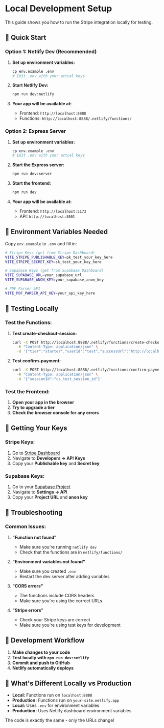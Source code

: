 # Local Development Setup

This guide shows you how to run the Stripe integration locally for testing.

## 🚀 **Quick Start**

### **Option 1: Netlify Dev (Recommended)**

1. **Set up environment variables:**
   ```bash
   cp env.example .env
   # Edit .env with your actual keys
   ```

2. **Start Netlify Dev:**
   ```bash
   npm run dev:netlify
   ```

3. **Your app will be available at:**
   - Frontend: `http://localhost:8888`
   - Functions: `http://localhost:8888/.netlify/functions/`

### **Option 2: Express Server**

1. **Set up environment variables:**
   ```bash
   cp env.example .env
   # Edit .env with your actual keys
   ```

2. **Start the Express server:**
   ```bash
   npm run dev:server
   ```

3. **Start the frontend:**
   ```bash
   npm run dev
   ```

4. **Your app will be available at:**
   - Frontend: `http://localhost:5173`
   - API: `http://localhost:3001`

## 🔑 **Environment Variables Needed**

Copy `env.example` to `.env` and fill in:

```bash
# Stripe Keys (get from Stripe Dashboard)
VITE_STRIPE_PUBLISHABLE_KEY=pk_test_your_key_here
VITE_STRIPE_SECRET_KEY=sk_test_your_key_here

# Supabase Keys (get from Supabase Dashboard)
VITE_SUPABASE_URL=your_supabase_url
VITE_SUPABASE_ANON_KEY=your_supabase_anon_key

# PDF Parser API
VITE_PDF_PARSER_API_KEY=your_api_key_here
```

## 🧪 **Testing Locally**

### **Test the Functions:**

1. **Test create-checkout-session:**
   ```bash
   curl -X POST http://localhost:8888/.netlify/functions/create-checkout-session \
     -H "Content-Type: application/json" \
     -d '{"tier":"starter","userId":"test","successUrl":"http://localhost:8888","cancelUrl":"http://localhost:8888"}'
   ```

2. **Test confirm-payment:**
   ```bash
   curl -X POST http://localhost:8888/.netlify/functions/confirm-payment \
     -H "Content-Type: application/json" \
     -d '{"sessionId":"cs_test_session_id"}'
   ```

### **Test the Frontend:**

1. **Open your app in the browser**
2. **Try to upgrade a tier**
3. **Check the browser console for any errors**

## 🔧 **Getting Your Keys**

### **Stripe Keys:**
1. Go to [Stripe Dashboard](https://dashboard.stripe.com/)
2. Navigate to **Developers → API Keys**
3. Copy your **Publishable key** and **Secret key**

### **Supabase Keys:**
1. Go to your [Supabase Project](https://supabase.com/dashboard)
2. Navigate to **Settings → API**
3. Copy your **Project URL** and **anon key**

## 🐛 **Troubleshooting**

### **Common Issues:**

1. **"Function not found"**
   - Make sure you're running `netlify dev`
   - Check that the functions are in `netlify/functions/`

2. **"Environment variables not found"**
   - Make sure you created `.env`
   - Restart the dev server after adding variables

3. **"CORS errors"**
   - The functions include CORS headers
   - Make sure you're using the correct URLs

4. **"Stripe errors"**
   - Check your Stripe keys are correct
   - Make sure you're using test keys for development

## 📝 **Development Workflow**

1. **Make changes to your code**
2. **Test locally with `npm run dev:netlify`**
3. **Commit and push to GitHub**
4. **Netlify automatically deploys**

## 🎯 **What's Different Locally vs Production**

- **Local:** Functions run on `localhost:8888`
- **Production:** Functions run on `your-site.netlify.app`
- **Local:** Uses `.env` for environment variables
- **Production:** Uses Netlify dashboard environment variables

The code is exactly the same - only the URLs change! 